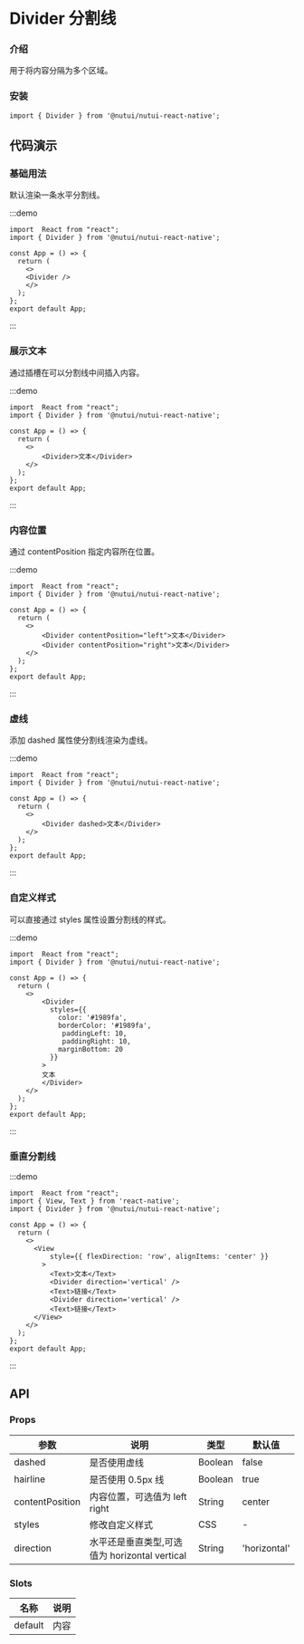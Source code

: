 # Divider 分割线

### 介绍

用于将内容分隔为多个区域。

### 安装

```tsx
import { Divider } from '@nutui/nutui-react-native';
```

## 代码演示

### 基础用法

默认渲染一条水平分割线。

:::demo

```tsx
import  React from "react";
import { Divider } from '@nutui/nutui-react-native';

const App = () => {
  return (
    <>
    <Divider />
    </>
  );
};
export default App;
```

:::

### 展示文本

通过插槽在可以分割线中间插入内容。

:::demo

```tsx
import  React from "react";
import { Divider } from '@nutui/nutui-react-native';

const App = () => {
  return (
    <>
        <Divider>文本</Divider>
    </>
  );
};
export default App;
```

:::

### 内容位置

通过 contentPosition 指定内容所在位置。

:::demo

```tsx
import  React from "react";
import { Divider } from '@nutui/nutui-react-native';

const App = () => {
  return (
    <>
        <Divider contentPosition="left">文本</Divider>
        <Divider contentPosition="right">文本</Divider>
    </>
  );
};
export default App;
```

:::

### 虚线

添加 dashed 属性使分割线渲染为虚线。

:::demo

```tsx
import  React from "react";
import { Divider } from '@nutui/nutui-react-native';

const App = () => {
  return (
    <>
        <Divider dashed>文本</Divider>
    </>
  );
};
export default App;
```

:::

### 自定义样式

可以直接通过 styles 属性设置分割线的样式。

:::demo

```tsx
import  React from "react";
import { Divider } from '@nutui/nutui-react-native';

const App = () => {
  return (
    <>
        <Divider
          styles={{
            color: '#1989fa',
            borderColor: '#1989fa',
             paddingLeft: 10,
             paddingRight: 10,
            marginBottom: 20
          }}
        >
        文本
        </Divider>
    </>
  );
};
export default App;
```

:::

### 垂直分割线

:::demo

```tsx
import  React from "react";
import { View, Text } from 'react-native';
import { Divider } from '@nutui/nutui-react-native';

const App = () => {
  return (
    <>
      <View
          style={{ flexDirection: 'row', alignItems: 'center' }}
        >
          <Text>文本</Text>
          <Divider direction='vertical' />
          <Text>链接</Text>
          <Divider direction='vertical' />
          <Text>链接</Text>
      </View>
    </>
  );
};
export default App;
```

:::

## API

### Props

| 参数            | 说明                                          | 类型    | 默认值       |
| --------------- | --------------------------------------------- | ------- | ------------ |
| dashed          | 是否使用虚线                                  | Boolean | false        |
| hairline        | 是否使用 0.5px 线                             | Boolean | true         |
| contentPosition | 内容位置，可选值为 left right                 | String  | center       |
| styles          | 修改自定义样式                                | CSS     | -            |
| direction       | 水平还是垂直类型,可选值为 horizontal vertical | String  | 'horizontal' |

### Slots

| 名称    | 说明 |
| ------- | ---- |
| default | 内容 |
